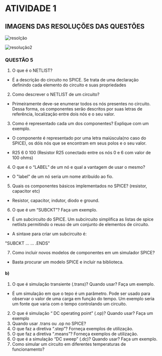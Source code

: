 # ATIVIDADE 1

## IMAGENS DAS RESOLUÇÕES DAS QUESTÕES

![resolção](https://github.com/alvesotavio21/ELN22104_2020_2/blob/prof-lohmann-Alunos_01/resolu%C3%A7%C3%A3o%20parte%201.png)

![resolução2](https://github.com/alvesotavio21/ELN22104_2020_2/blob/prof-lohmann-Alunos_01/resolu%C3%A7%C3%A3o%20parte%202.png)

### QUESTÃO 5

1. O que é o NETLIST?

+ É a descrição do circuito no SPICE. Se trata de uma declaração definindo cada elemento do circuito e suas propriedades

2. Como descrever o NETLIST de um circuito?

+ Primeiramente deve-se enumerar todos os nós presentes no circuito. Dessa forma, os componentes serão descritos por suas letras de referência, localização entre dois nós e o seu valor.

3. Como é representado cada um dos componentes? Explique com um exemplo.

+ O componente é representado por uma letra maiúscula(no caso do SPICE), os dóis nós que se encontram em seus polos e o seu valor. 

+ R25 6 0 100 (Resistor R25 conectado entre os nós 0 e 6 com valor de 100 ohms) 

4. O que é o “LABEL” de um nó e qual a vantagem de usar o mesmo?

+ O "label" de um nó seria um nome atribuído ao fio.

5. Quais os componentes básicos implementados no SPICE? (resistor, capacitor etc)

+ Resistor, capacitor, indutor, diodo e ground.

6. O que é um “SUBCKT”? Faça um exemplo.

+ É um subcircuito do SPICE. Um subcircuito simplifica as listas de spice netlists permitindo o reuso de um conjunto de elementos de circuito.

+ A sintaxe para criar um subcircuito é:

"SUBCKT <SubName> <N1> <N2> ...
...
.ENDS"

7. Como incluir novos modelos de componentes em um simulador SPICE?

+ Basta procurar um modelo SPICE e incluir na biblioteca.

#### b)
1. O que é simulação transiente (.trans)? Quando usar? Faça um exemplo.

+ É  um simulação em que o tepo é um parâmetro. Pode ser usado para observar o valor de uma carga em função do tempo. Um exemplo seria um fonte que varia com o tempo controlando um circuito.

2. O que é simulação “ DC operating point” (.op)? Quando usar? Faça um exemplo
3. Quando usar .trans ou .op no SPICE?
4. O que faz a diretiva “.step”? Forneça exemplos de utilização.
5. O que faz a diretiva “.means”? Forneça exemplos de utilização.
6. O que é a simulação “DC sweep” (.dc)? Quando usar? Faça um exemplo.
7. Como simular um circuito em diferentes temperaturas de funcionamento?
